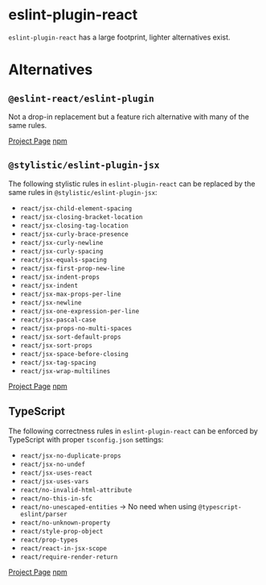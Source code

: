 # eslint-plugin-react

`eslint-plugin-react` has a large footprint, lighter alternatives exist.

# Alternatives

## `@eslint-react/eslint-plugin`

Not a drop-in replacement but a feature rich alternative with many of the same rules.

[Project Page](https://github.com/Rel1cx/eslint-react)
[npm](https://www.npmjs.com/package/@eslint-react/eslint-plugin)

## `@stylistic/eslint-plugin-jsx`

The following stylistic rules in `eslint-plugin-react` can be replaced by the same rules in `@stylistic/eslint-plugin-jsx`:

- `react/jsx-child-element-spacing`
- `react/jsx-closing-bracket-location`
- `react/jsx-closing-tag-location`
- `react/jsx-curly-brace-presence`
- `react/jsx-curly-newline`
- `react/jsx-curly-spacing`
- `react/jsx-equals-spacing`
- `react/jsx-first-prop-new-line`
- `react/jsx-indent-props`
- `react/jsx-indent`
- `react/jsx-max-props-per-line`
- `react/jsx-newline`
- `react/jsx-one-expression-per-line`
- `react/jsx-pascal-case`
- `react/jsx-props-no-multi-spaces`
- `react/jsx-sort-default-props`
- `react/jsx-sort-props`
- `react/jsx-space-before-closing`
- `react/jsx-tag-spacing`
- `react/jsx-wrap-multilines`

[Project Page](https://eslint.style/packages/jsx)
[npm](https://www.npmjs.com/package/@stylistic/eslint-plugin-jsx)

## TypeScript

The following correctness rules in `eslint-plugin-react` can be enforced by TypeScript with proper `tsconfig.json` settings:

- `react/jsx-no-duplicate-props`
- `react/jsx-no-undef`
- `react/jsx-uses-react`
- `react/jsx-uses-vars`
- `react/no-invalid-html-attribute`
- `react/no-this-in-sfc`
- `react/no-unescaped-entities` -> No need when using `@typescript-eslint/parser`
- `react/no-unknown-property`
- `react/style-prop-object`
- `react/prop-types`
- `react/react-in-jsx-scope`
- `react/require-render-return`

[Project Page](https://www.typescriptlang.org)
[npm](https://www.npmjs.com/package/typescript)
